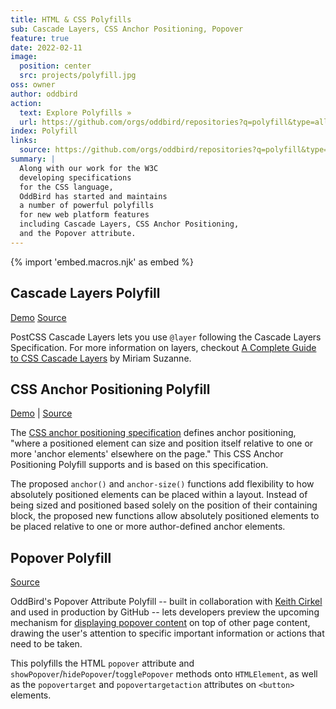 ```yaml
---
title: HTML & CSS Polyfills
sub: Cascade Layers, CSS Anchor Positioning, Popover
feature: true
date: 2022-02-11
image:
  position: center
  src: projects/polyfill.jpg
oss: owner
author: oddbird
action:
  text: Explore Polyfills »
  url: https://github.com/orgs/oddbird/repositories?q=polyfill&type=all&language=&sort=
index: Polyfill
links:
  source: https://github.com/orgs/oddbird/repositories?q=polyfill&type=all&language=&sort=
summary: |
  Along with our work for the W3C
  developing specifications
  for the CSS language,
  OddBird has started and maintains
  a number of powerful polyfills
  for new web platform features
  including Cascade Layers, CSS Anchor Positioning,
  and the Popover attribute.
---
```


{% import 'embed.macros.njk' as embed %}

## Cascade Layers Polyfill

[Demo](https://layers-polyfill-example.netlify.app/)
[Source](https://github.com/csstools/postcss-plugins/tree/main/plugins/postcss-cascade-layers#readme)

PostCSS Cascade Layers lets you use `@layer`
following the Cascade Layers Specification.
For more information on layers,
checkout [A Complete Guide to CSS Cascade Layers](https://css-tricks.com/css-cascade-layers/)
by Miriam Suzanne.

## CSS Anchor Positioning Polyfill

[Demo](https://anchor-polyfill.netlify.app/) |
[Source](https://github.com/oddbird/css-anchor-positioning)

The [CSS anchor positioning specification](https://www.w3.org/TR/css-anchor-position-1/)
defines anchor positioning,
"where a positioned element can size and position itself
relative to one or more 'anchor elements'
elsewhere on the page."
This CSS Anchor Positioning Polyfill
supports and is based on this specification.

The proposed `anchor()` and `anchor-size()` functions
add flexibility to how absolutely positioned elements
can be placed within a layout.
Instead of being sized and positioned
based solely on the position of their containing block,
the proposed new functions allow absolutely positioned elements
to be placed relative to one or more
author-defined anchor elements.

## Popover Polyfill

[Source](https://github.com/oddbird/popover-polyfill)

OddBird's Popover Attribute Polyfill --
built in collaboration with [Keith Cirkel](https://github.com/keithamus)
and used in production by GitHub --
lets developers preview the upcoming mechanism
for [displaying popover content](https://open-ui.org/components/popover.research.explainer/)
on top of other page content,
drawing the user's attention
to specific important information
or actions that need to be taken.

This polyfills the HTML `popover` attribute
and `showPopover`/`hidePopover`/`togglePopover` methods
onto `HTMLElement`, as well as the `popovertarget`
and `popovertargetaction` attributes on `<button>` elements.
